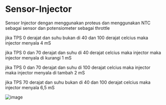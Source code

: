 # Sensor-Injector
Sensor Injector dengan menggunakan proteus dan menggunakan NTC sebagai sensor dan potensiometer sebagai throttle

jika TPS 0 derajat dan suhu bukan di 40 dan 100 derajat celcius maka injector menyala 4 mS

jika TPS 0 dan 70 derajat dan suhu di 40 derajat celcius maka injector maka injector menyala di kurangi 1 mS

jika TPS 0 dan 70 derajat dan suhu di 100 derajat celcius maka injector maka injector menyala di tambah 2 mS

jika TPS 70 derajat dan suhu bukan di 40 dan 100 derajat celcius maka injector menyala 6,5 mS

![image](https://user-images.githubusercontent.com/124345005/236610904-fd5962eb-8105-42d7-ba1d-9cb660781fc4.png)
